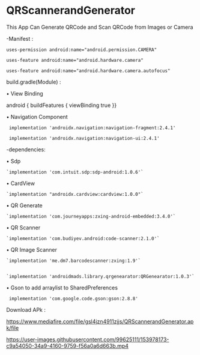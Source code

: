 # QRScannerandGenerator
This App Can Generate QRCode and Scan QRCode from Images or Camera 


-Manifest :


`uses-permission android:name="android.permission.CAMERA"`


`uses-feature android:name="android.hardware.camera"`


`uses-feature android:name="android.hardware.camera.autofocus"`




build.gradle(Module) :


• View Binding

   android {
   buildFeatures {
    viewBinding true
     }}


• Navigation Component


` implementation 'androidx.navigation:navigation-fragment:2.4.1'`
 
 
` implementation 'androidx.navigation:navigation-ui:2.4.1'`

     
 
 -dependencies:
 
 
• Sdp


    `implementation 'com.intuit.sdp:sdp-android:1.0.6'`



• CardView


    `implementation "androidx.cardview:cardview:1.0.0"`



• QR Generate


    `implementation 'com.journeyapps:zxing-android-embedded:3.4.0'`



• QR Scanner


    `implementation 'com.budiyev.android:code-scanner:2.1.0'`



• QR Image Scanner


    `implementation 'me.dm7.barcodescanner:zxing:1.9'`
    
    
    `implementation 'androidmads.library.qrgenearator:QRGenearator:1.0.3'`




• Gson to add arraylist to SharedPreferences


   ` implementation 'com.google.code.gson:gson:2.8.8'`



Download APk :


https://www.mediafire.com/file/gsl4jzn4911zjjs/QRScannerandGenerator.apk/file




https://user-images.githubusercontent.com/99625111/153978173-c9a54050-34a9-4160-9759-f56a0a6d663b.mp4

